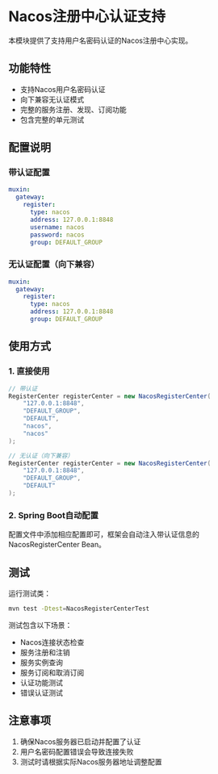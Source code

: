 # Nacos注册中心认证支持

本模块提供了支持用户名密码认证的Nacos注册中心实现。

## 功能特性

- 支持Nacos用户名密码认证
- 向下兼容无认证模式
- 完整的服务注册、发现、订阅功能
- 包含完整的单元测试

## 配置说明

### 带认证配置

```yaml
muxin:
  gateway:
    register:
      type: nacos
      address: 127.0.0.1:8848
      username: nacos
      password: nacos
      group: DEFAULT_GROUP
```

### 无认证配置（向下兼容）

```yaml
muxin:
  gateway:
    register:
      type: nacos
      address: 127.0.0.1:8848
      group: DEFAULT_GROUP
```

## 使用方式

### 1. 直接使用

```java
// 带认证
RegisterCenter registerCenter = new NacosRegisterCenter(
    "127.0.0.1:8848", 
    "DEFAULT_GROUP", 
    "DEFAULT", 
    "nacos", 
    "nacos"
);

// 无认证（向下兼容）
RegisterCenter registerCenter = new NacosRegisterCenter(
    "127.0.0.1:8848", 
    "DEFAULT_GROUP", 
    "DEFAULT"
);
```

### 2. Spring Boot自动配置

配置文件中添加相应配置即可，框架会自动注入带认证信息的NacosRegisterCenter Bean。

## 测试

运行测试类：

```bash
mvn test -Dtest=NacosRegisterCenterTest
```

测试包含以下场景：
- Nacos连接状态检查
- 服务注册和注销
- 服务实例查询
- 服务订阅和取消订阅
- 认证功能测试
- 错误认证测试

## 注意事项

1. 确保Nacos服务器已启动并配置了认证
2. 用户名密码配置错误会导致连接失败
3. 测试时请根据实际Nacos服务器地址调整配置 